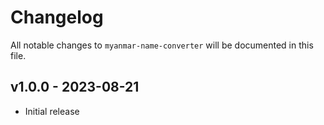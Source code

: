 # Changelog

All notable changes to `myanmar-name-converter` will be documented in this file.

## v1.0.0 - 2023-08-21

- Initial release
